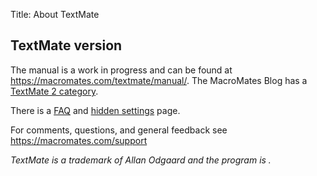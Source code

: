 Title: About TextMate

## TextMate version <script>document.write(TextMate.version)</script>

The manual is a work in progress and can be found at <https://macromates.com/textmate/manual/>. The MacroMates Blog has a [TextMate 2 category](https://blog.macromates.com/categories/textmate-2/).

There is a [FAQ](https://github.com/textmate/textmate/wiki/FAQ) and [hidden settings](https://github.com/textmate/textmate/wiki/Hidden-Settings) page.

For comments, questions, and general feedback see <https://macromates.com/support>

_TextMate is a trademark of Allan Odgaard and the program is <script>document.write(TextMate.copyright)</script>._
